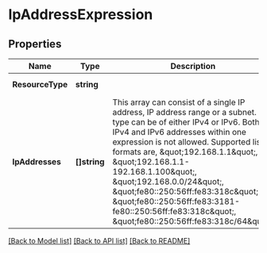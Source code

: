 # IpAddressExpression

## Properties
Name | Type | Description | Notes
------------ | ------------- | ------------- | -------------
**ResourceType** | **string** |  | [default to null]
**IpAddresses** | **[]string** | This array can consist of a single IP address, IP address range or a subnet. Its type can be of either IPv4 or IPv6. Both IPv4 and IPv6 addresses within one expression is not allowed. Supported list of formats are, \&quot;192.168.1.1\&quot;, \&quot;192.168.1.1-192.168.1.100\&quot;, \&quot;192.168.0.0/24\&quot;, \&quot;fe80::250:56ff:fe83:318c\&quot;, \&quot;fe80::250:56ff:fe83:3181-fe80::250:56ff:fe83:318c\&quot;, \&quot;fe80::250:56ff:fe83:318c/64\&quot;. | [default to null]

[[Back to Model list]](../README.md#documentation-for-models) [[Back to API list]](../README.md#documentation-for-api-endpoints) [[Back to README]](../README.md)

